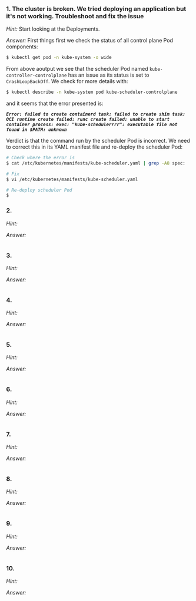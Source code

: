 ### 1. The cluster is broken. We tried deploying an application but it's not working. Troubleshoot and fix the issue

*Hint:* Start looking at the Deployments.

*Answer:* First things first we check the status of all control plane Pod components:

```bash
$ kubectl get pod -n kube-system -o wide
`````

From above aoutput we see that the scheduler Pod named `kube-controller-controlplane` has an issue as its status is set to `CrashLoopBackOff`.
We check for more details with:

```bash
$ kubectl describe -n kube-system pod kube-scheduler-controlplane
```

and it seems that the error presented is:

***`Error: failed to create containerd task: failed to create shim task: OCI runtime create failed: runc create failed: unable to start container process: exec: "kube-schedulerrrr": executable file not found in $PATH: unknown`***

Verdict is that the command run by the scheduler Pod is incorrect. We need to correct this in its YAML manifest file and re-deploy the scheduler Pod:

```bash
# Check where the error is
$ cat /etc/kubernetes/manifests/kube-scheduler.yaml | grep -A8 spec:

# Fix
$ vi /etc/kubernetes/manifests/kube-scheduler.yaml

# Re-deploy scheduler Pod
$ 
```

### 2. 

*Hint:*

*Answer:*

```bash

`````

### 3. 

*Hint:*

*Answer:*

```bash

`````

### 4. 

*Hint:*

*Answer:*

```bash

`````

### 5. 

*Hint:*

*Answer:*

```bash

`````

### 6. 

*Hint:*

*Answer:*

```bash

`````

### 7. 

*Hint:*

*Answer:*

```bash

`````

### 8. 

*Hint:*

*Answer:*

```bash

`````

### 9. 

*Hint:*

*Answer:*

```bash

`````

### 10. 

*Hint:*

*Answer:*

```bash

`````````
````
````
````
````
````
````
````
````
````
